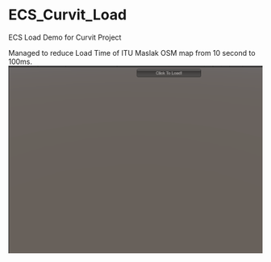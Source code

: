 # ECS_Curvit_Load
ECS Load Demo for Curvit Project

Managed to reduce Load Time of ITU Maslak OSM map from 10 second to 100ms.
<img alt="" src="map_load.gif" >